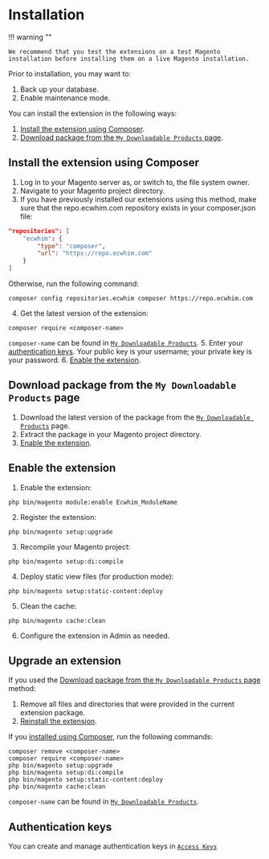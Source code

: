 # Installation

!!! warning ""

    We recommend that you test the extensions on a test Magento installation before installing them on a live Magento installation.

Prior to installation, you may want to:

1. Back up your database.
2. Enable maintenance mode.

You can install the extension in the following ways:

1. [Install the extension using Composer](#install-the-extension-using-composer).
2. [Download package from the `My Downloadable Products` page](#download-package-from-the-my-downloadable-products-page).

## Install the extension using Composer
1. Log in to your Magento server as, or switch to, the file system owner.
2. Navigate to your Magento project directory.
3. If you have previously installed our extensions using this method, make sure that the repo.ecwhim.com repository exists in your composer.json file:
```json
"repositories": [
    "ecwhim": {
        "type": "composer",
        "url": "https://repo.ecwhim.com"
    }
]
```
Otherwise, run the following command:
```shell
composer config repositories.ecwhim composer https://repo.ecwhim.com
```
4. Get the latest version of the extension:
```shell
composer require <composer-name>
```
`composer-name` can be found in [`My Downloadable Products`](https://www.ecwhim.com/downloadable/customer/products/).
5. Enter your [authentication keys](#authentication-keys). Your public key is your username; your private key is your password.
6. [Enable the extension](#enable-the-extension).

## Download package from the `My Downloadable Products` page
1. Download the latest version of the package from the [`My Downloadable Products`](https://www.ecwhim.com/downloadable/customer/products/) page.
2. Extract the package in your Magento project directory.
3. [Enable the extension](#enable-the-extension).

## Enable the extension
1. Enable the extension:
```shell
php bin/magento module:enable Ecwhim_ModuleName
```
2. Register the extension:
```shell
php bin/magento setup:upgrade
```
3. Recompile your Magento project:
```shell
php bin/magento setup:di:compile
```
4. Deploy static view files (for production mode):
```shell
php bin/magento setup:static-content:deploy
```
5. Clean the cache:
```shell
php bin/magento cache:clean
```
6. Configure the extension in Admin as needed.

## Upgrade an extension
If you used the [Download package from the `My Downloadable Products` page](#download-package-from-the-my-downloadable-products-page) method:

1. Remove all files and directories that were provided in the current extension package.
2. [Reinstall the extension](#download-package-from-the-my-downloadable-products-page).

If you [installed using Composer](#install-the-extension-using-composer), run the following commands:
```shell
composer remove <composer-name>
composer require <composer-name>
php bin/magento setup:upgrade
php bin/magento setup:di:compile
php bin/magento setup:static-content:deploy
php bin/magento cache:clean
```
`composer-name` can be found in [`My Downloadable Products`](https://www.ecwhim.com/downloadable/customer/products/).

## Authentication keys
You can create and manage authentication keys in [`Access Keys`](https://www.ecwhim.com/customer/accessKeys/)